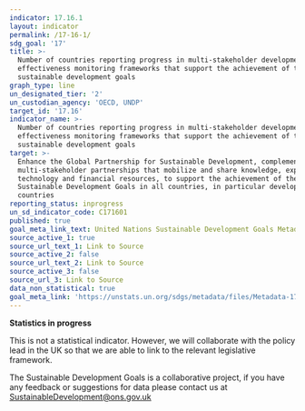 ```yaml
---
indicator: 17.16.1
layout: indicator
permalink: /17-16-1/
sdg_goal: '17'
title: >-
  Number of countries reporting progress in multi-stakeholder development
  effectiveness monitoring frameworks that support the achievement of the
  sustainable development goals
graph_type: line
un_designated_tier: '2'
un_custodian_agency: 'OECD, UNDP'
target_id: '17.16'
indicator_name: >-
  Number of countries reporting progress in multi-stakeholder development
  effectiveness monitoring frameworks that support the achievement of the
  sustainable development goals
target: >-
  Enhance the Global Partnership for Sustainable Development, complemented by
  multi-stakeholder partnerships that mobilize and share knowledge, expertise,
  technology and financial resources, to support the achievement of the
  Sustainable Development Goals in all countries, in particular developing
  countries
reporting_status: inprogress
un_sd_indicator_code: C171601
published: true
goal_meta_link_text: United Nations Sustainable Development Goals Metadata (pdf 468kB)
source_active_1: true
source_url_text_1: Link to Source
source_active_2: false
source_url_text_2: Link to Source
source_active_3: false
source_url_3: Link to Source
data_non_statistical: true
goal_meta_link: 'https://unstats.un.org/sdgs/metadata/files/Metadata-17-16-01.pdf'
---
```

**Statistics in progress**              

This is not a statistical indicator. However, we will collaborate with the policy lead in the UK so that we are able to link to the relevant legislative framework.

The Sustainable Development Goals is a collaborative project, if you have any feedback or suggestions for data please contact us at <SustainableDevelopment@ons.gov.uk>
